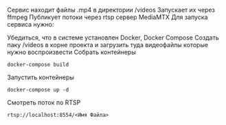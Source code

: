 ﻿Сервис находит файлы .mp4 в директории /videos
Запускает их через ffmpeg
Публикует потоки через rtsp сервер MediaMTX
Для запуска сервиса нужно:

Убедиться, что в системе установлен Docker, Docker Compose
Создать паку /videos в корне проекта и загрузить туда видеофайлы которые нужно воспроизвести
Собрать контейнеры

    docker-compose build
Запустить контейнеры

    docker-compose up -d
Смотреть поток по RTSP

    rtsp://localhost:8554/<Имя Файла>